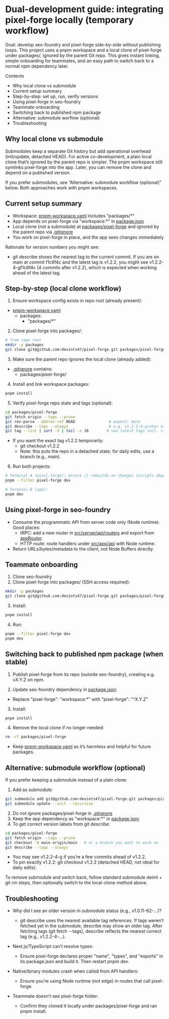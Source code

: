 # Dual-development guide: integrating pixel-forge locally (temporary workflow)

Goal: develop seo-foundry and pixel-forge side-by-side without publishing loops. This project uses a pnpm workspace and a local clone of pixel-forge under packages/, ignored by the parent Git repo. This gives instant linking, simple onboarding for teammates, and an easy path to switch back to a normal npm dependency later.

Contents
- Why local clone vs submodule
- Current setup summary
- Step-by-step: set up, run, verify versions
- Using pixel-forge in seo-foundry
- Teammate onboarding
- Switching back to published npm package
- Alternative: submodule worflow (optional)
- Troubleshooting

## Why local clone vs submodule

Submodules keep a separate Git history but add operational overhead (init/update, detached HEAD). For active co-development, a plain local clone that’s ignored by the parent repo is simpler. The pnpm workspace still symlinks pixel-forge into the app. Later, you can remove the clone and depend on a published version.

If you prefer submodules, see “Alternative: submodule workflow (optional)” below. Both approaches work with pnpm workspaces.

## Current setup summary

- Workspace: [pnpm-workspace.yaml](../pnpm-workspace.yaml) includes "packages/*"
- App depends on pixel-forge via "workspace:*" in [package.json](../package.json)
- Local clone (not a submodule) at [packages/pixel-forge](../packages/pixel-forge) and ignored by the parent repo via [.gitignore](../.gitignore)
- You work on pixel-forge in place, and the app sees changes immediately

Rationale for version numbers you might see:
- git describe shows the nearest tag to the current commit. If you are on main at commit f1c6f4c and the latest tag is v1.2.2, you might see v1.2.2-4-gf1c6f4c (4 commits after v1.2.2), which is expected when working ahead of the latest tag.

## Step-by-step (local clone workflow)

1) Ensure workspace config exists in repo root (already present):
- [pnpm-workspace.yaml](../pnpm-workspace.yaml)
  - packages:
    - "packages/*"

2) Clone pixel-forge into packages/:
```bash
# from repo root
mkdir -p packages
git clone git@github.com:devints47/pixel-forge.git packages/pixel-forge
```

3) Make sure the parent repo ignores the local clone (already added):
- [.gitignore](../.gitignore) contains:
  - packages/pixel-forge/

4) Install and link workspace packages:
```bash
pnpm install
```

5) Verify pixel-forge repo state and tags (optional):
```bash
cd packages/pixel-forge
git fetch origin --tags --prune
git rev-parse --abbrev-ref HEAD               # expect: main
git describe --tags --always                  # e.g. v1.2.2-4-g<sha> or v1.2.2
git tag --list | sort -V | tail -n 10        # see latest tags incl. v1.2.x
```
- If you want the exact tag v1.2.2 temporarily:
  - git checkout v1.2.2
  - Note: this puts the repo in a detached state; for daily edits, use a branch (e.g., main).

6) Run both projects:
```bash
# Terminal A (pixel-forge): ensure it rebuilds on changes (scripts depend on that repo)
pnpm --filter pixel-forge dev

# Terminal B (app):
pnpm dev
```

## Using pixel-forge in seo-foundry

- Consume the programmatic API from server code only (Node runtime). Good places:
  - tRPC: add a new router in [src/server/api/routers](../src/server/api/routers) and export from [appRouter](../src/server/api/root.ts:9).
  - HTTP route: route handlers under [src/app/api](../src/app/api) with Node runtime.
- Return URLs/bytes/metadata to the client, not Node Buffers directly.

## Teammate onboarding

1) Clone seo-foundry
2) Clone pixel-forge into packages/ (SSH access required):
```bash
mkdir -p packages
git clone git@github.com:devints47/pixel-forge.git packages/pixel-forge
```
3) Install:
```bash
pnpm install
```
4) Run:
```bash
pnpm --filter pixel-forge dev
pnpm dev
```

## Switching back to published npm package (when stable)

1) Publish pixel-forge from its repo (outside seo-foundry), creating e.g. vX.Y.Z on npm.

2) Update seo-foundry dependency in [package.json](../package.json):
- Replace "pixel-forge": "workspace:*" with "pixel-forge": "^X.Y.Z"

3) Install:
```bash
pnpm install
```

4) Remove the local clone if no longer needed:
```bash
rm -rf packages/pixel-forge
```
- Keep [pnpm-workspace.yaml](../pnpm-workspace.yaml) as it’s harmless and helpful for future packages.

## Alternative: submodule workflow (optional)

If you prefer keeping a submodule instead of a plain clone:
1) Add as submodule:
```bash
git submodule add git@github.com:devints47/pixel-forge.git packages/pixel-forge
git submodule update --init --recursive
```
2) Do not ignore packages/pixel-forge in [.gitignore](../.gitignore)
3) Keep the app dependency as "workspace:*" in [package.json](../package.json)
4) To get correct version labels from git describe:
```bash
cd packages/pixel-forge
git fetch origin --tags --prune
git checkout -B main origin/main   # or a branch you want to work on
git describe --tags --always
```
- You may see v1.2.2-4-g<sha> if you’re a few commits ahead of v1.2.2.
- To pin exactly v1.2.2: git checkout v1.2.2 (detached HEAD, not ideal for daily edits).

To remove submodule and switch back, follow standard submodule deinit + git rm steps, then optionally switch to the local-clone method above.

## Troubleshooting

- Why did I see an older version in submodule status (e.g., v1.0.11-62-…)? 
  - git describe uses the nearest available tag references. If tags weren’t fetched yet in the submodule, describe may show an older tag. After fetching tags (git fetch --tags), describe reflects the nearest correct tag (e.g., v1.2.2-4-…).

- Next.js/TypeScript can’t resolve types:
  - Ensure pixel-forge declares proper "name", "types", and "exports" in its package.json and build it. Then restart pnpm dev.

- Native/binary modules crash when called from API handlers:
  - Ensure you’re using Node runtime (not edge) in routes that call pixel-forge.

- Teammate doesn’t see pixel-forge folder:
  - Confirm they cloned it locally under packages/pixel-forge and ran pnpm install.
